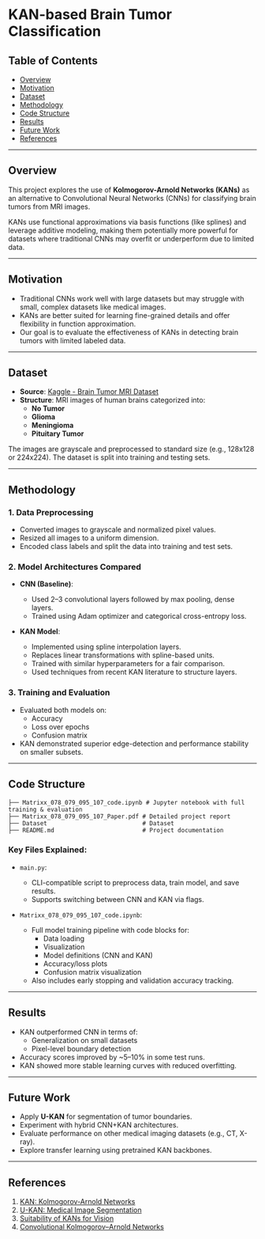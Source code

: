 # KAN-based Brain Tumor Classification

## Table of Contents
- [Overview](#overview)
- [Motivation](#motivation)
- [Dataset](#dataset)
- [Methodology](#methodology)
- [Code Structure](#code-structure)
- [Results](#results)
- [Future Work](#future-work)
- [References](#references)

---

## Overview

This project explores the use of **Kolmogorov-Arnold Networks (KANs)** as an alternative to Convolutional Neural Networks (CNNs) for classifying brain tumors from MRI images.

KANs use functional approximations via basis functions (like splines) and leverage additive modeling, making them potentially more powerful for datasets where traditional CNNs may overfit or underperform due to limited data.

---

## Motivation

- Traditional CNNs work well with large datasets but may struggle with small, complex datasets like medical images.
- KANs are better suited for learning fine-grained details and offer flexibility in function approximation.
- Our goal is to evaluate the effectiveness of KANs in detecting brain tumors with limited labeled data.

---

## Dataset

- **Source**: [Kaggle - Brain Tumor MRI Dataset](https://www.kaggle.com/datasets/masoudnickparvar/brain-tumor-mri-dataset)
- **Structure**: MRI images of human brains categorized into:
  - **No Tumor**
  - **Glioma**
  - **Meningioma**
  - **Pituitary Tumor**

The images are grayscale and preprocessed to standard size (e.g., 128x128 or 224x224). The dataset is split into training and testing sets.

---

## Methodology

### 1. **Data Preprocessing**
- Converted images to grayscale and normalized pixel values.
- Resized all images to a uniform dimension.
- Encoded class labels and split the data into training and test sets.

### 2. **Model Architectures Compared**
- **CNN (Baseline)**:
  - Used 2–3 convolutional layers followed by max pooling, dense layers.
  - Trained using Adam optimizer and categorical cross-entropy loss.
  
- **KAN Model**:
  - Implemented using spline interpolation layers.
  - Replaces linear transformations with spline-based units.
  - Trained with similar hyperparameters for a fair comparison.
  - Used techniques from recent KAN literature to structure layers.

### 3. **Training and Evaluation**
- Evaluated both models on:
  - Accuracy
  - Loss over epochs
  - Confusion matrix
- KAN demonstrated superior edge-detection and performance stability on smaller subsets.

---

## Code Structure

```
├── Matrixx_078_079_095_107_code.ipynb # Jupyter notebook with full training & evaluation
├── Matrixx_078_079_095_107_Paper.pdf # Detailed project report
├── Dataset                           # Dataset 
├── README.md                         # Project documentation
```

### Key Files Explained:

- `main.py`:
  - CLI-compatible script to preprocess data, train model, and save results.
  - Supports switching between CNN and KAN via flags.

- `Matrixx_078_079_095_107_code.ipynb`:
  - Full model training pipeline with code blocks for:
    - Data loading
    - Visualization
    - Model definitions (CNN and KAN)
    - Accuracy/loss plots
    - Confusion matrix visualization
  - Also includes early stopping and validation accuracy tracking.

---

## Results

- KAN outperformed CNN in terms of:
  - Generalization on small datasets
  - Pixel-level boundary detection
- Accuracy scores improved by ~5–10% in some test runs.
- KAN showed more stable learning curves with reduced overfitting.

---

## Future Work

- Apply **U-KAN** for segmentation of tumor boundaries.
- Experiment with hybrid CNN+KAN architectures.
- Evaluate performance on other medical imaging datasets (e.g., CT, X-ray).
- Explore transfer learning using pretrained KAN backbones.

---

## References

1. [KAN: Kolmogorov-Arnold Networks](https://arxiv.org/abs/2404.19756)
2. [U-KAN: Medical Image Segmentation](https://arxiv.org/abs/2406.02918)
3. [Suitability of KANs for Vision](https://arxiv.org/html/2406.09087v1)
4. [Convolutional Kolmogorov–Arnold Networks](https://arxiv.org/abs/2406.13155)


